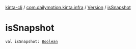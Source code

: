 [kinta-cli](../../index.md) / [com.dailymotion.kinta.infra](../index.md) / [Version](index.md) / [isSnapshot](./is-snapshot.md)

# isSnapshot

`val isSnapshot: `[`Boolean`](https://kotlinlang.org/api/latest/jvm/stdlib/kotlin/-boolean/index.html)